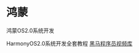 # 鸿蒙

鸿蒙OS2.0系统开发

HarmonyOS2.0系统开发全套教程 [黑马程序员视频库](https://www.douyin.com/video/7002120158114270501)
